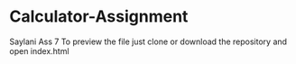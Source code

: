 # Calculator-Assignment
Saylani Ass 7
To preview the file just clone or download the repository and open index.html
